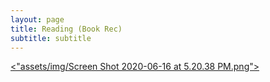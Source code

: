 ```yaml
---
layout: page
title: Reading (Book Rec)
subtitle: subtitle 
---
```



[<"assets/img/Screen Shot 2020-06-16 at 5.20.38 PM.png">](https://www.minjinlee.com/book/pachinko/)

